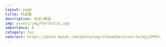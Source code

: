 ```yaml
---
layout: page
title: 作品集
description: 水彩+素描
img: assets/img/Portfolio.jpg
importance: 6
category: fun
redirect: https://photo.baidu.com/photo/wap/albumShare/invite/XgjIPPHtjV?from=linkShare
---
```

